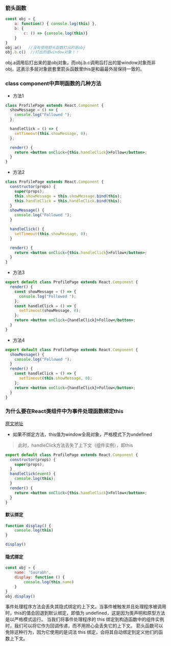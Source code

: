### 箭头函数
```js
const obj = {
    a: function() { console.log(this) },
    b: {
    	c: () => {console.log(this)}
	}
}
obj.a()   //没有使用箭头函数打出的是obj
obj.b.c()  //打出的是window对象！！

```
obj.a调用后打出来的是obj对象，而obj.b.c调用后打出的是window对象而非obj，这表示多层对象嵌套里箭头函数里this是和最最外层保持一致的。



### class component中声明函数的几种方法


- 方法1
```jsx harmony
class ProfilePage extends React.Component {
  showMessage = () => {
    console.log("Followed ");
  };

  handleClick = () => {
    setTimeout(this.showMessage, 0);
  };

  render() {
    return <button onClick={this.handleClick}>Follow</button>;
  }
}
```
- 方法2
```jsx harmony
class ProfilePage extends React.Component {
  constructor(props) {
    super(props);
    this.showMessage = this.showMessage.bind(this);
    this.handleClick = this.handleClick.bind(this);
  }
  showMessage() {
    console.log("Followed ");
  }

  handleClick() {
    setTimeout(this.showMessage, 0);
  }

  render() {
    return <button onClick={this.handleClick}>Follow</button>;
  }
}
```

- 方法3
```jsx harmony
export default class ProfilePage extends React.Component {
  render() {
    const showMessage = () => {
      console.log("Followed ");
    };
    const handleClick = () => {
      setTimeout(showMessage, 0);
    };
    return <button onClick={handleClick}>Follow</button>;
  }
}
```

- 方法4
```jsx harmony
export default class ProfilePage extends React.Component {
  showMessage() {
    console.log("Followed ");
  }
  render() {
    const handleClick = () => {
      setTimeout(this.showMessage, 0);
    };
    return <button onClick={handleClick}>Follow</button>;
  }
}
```


### 为什么要在React类组件中为事件处理函数绑定this
[原文地址](https://medium.freecodecamp.org/this-is-why-we-need-to-bind-event-handlers-in-class-components-in-react-f7ea1a6f93eb)

- 如果不绑定方法，this值为window全局对象，严格模式下为undefined
> 此时，handleClick方法丢失了上下文（组件实例），即this
```jsx harmony
export default class ProfilePage extends React.Component {
  constructor(props) {
    super(props);
  }
  handleClick(event) {
    console.log(this);
  }
  render() {
    return <button onClick={this.handleClick}>Follow</button>;
  }
}
```

#### 默认绑定
````js
function display() {
    console.log(this)
}

display()
````
#### 隐式绑定
```js
const obj = {
    name: 'Saurabh',
    display: function () {
        console.log(this.name)
    }
}
obj.display()
```

事件处理程序方法会丢失其隐式绑定的上下文。当事件被触发并且处理程序被调用时，this的值会回退到默认绑定，即值为 undefined，这是因为类声明和原型方法是以严格模式运行。
当我们将事件处理程序的 this 绑定到构造函数中的组件实例时，我们可以将它作为回调传递，而不用担心会丢失它的上下文。
箭头函数可以免除这种行为，因为它使用的是词法 this 绑定，会将其自动绑定到定义他们的函数上下文。
